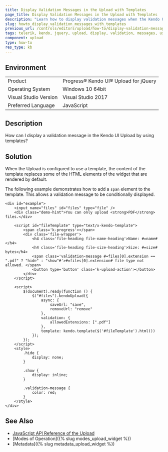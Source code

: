 ```yaml
---
title: Display Validation Messages in the Upload with Templates
page_title: Display Validation Messages in the Upload with Templates
description: "Learn how to display validation messages when the Kendo UI Upload is configured to use a template."
slug: howto_display_validation_messages_with_templates
previous_url: /controls/editors/upload/how-to/display-validation-messages-with-templates
tags: telerik, kendo, jquery, upload, display, validation, messages, using, templates
component: upload
type: how-to
res_type: kb
---
```


## Environment

<table>
 <tr>
  <td>Product</td>
  <td>Progress® Kendo UI® Upload for jQuery</td>
 </tr>
 <tr>
  <td>Operating System</td>
  <td>Windows 10 64bit</td>
 </tr>
 <tr>
  <td>Visual Studio Version</td>
  <td>Visual Studio 2017</td>
 </tr>
 <tr>
  <td>Preferred Language</td>
  <td>JavaScript</td>
 </tr>
</table>

## Description

How can I display a validation message in the Kendo UI Upload by using templates?

## Solution

When the Upload is configured to use a template, the content of the template replaces some of the HTML elements of the widget that are rendered by default.   

The following example demonstrates how to add a `span` element to the template. This allows a validation message to be conditionally displayed.



```dojo
<div id="example">
    <input name="files" id="files" type="file" />
    <div class="demo-hint">You can only upload <strong>PDF</strong> files.</div>

    <script id="fileTemplate" type="text/x-kendo-template">
        <span class='k-progress'></span>
        <div class='file-wrapper'>
            <h4 class='file-heading file-name-heading'>Name: #=name#</h4>
            <h4 class='file-heading file-size-heading'>Size: #=size# bytes</h4>
            <span class='validation-message #=files[0].extension == ".pdf" ? "hide" : "show"#'>#=files[0].extension# file type not allowed. </span>
            <button type='button' class='k-upload-action'></button>
        </div>
    </script>

    <script>
        $(document).ready(function () {
            $("#files").kendoUpload({
                async: {
                    saveUrl: "save",
                    removeUrl: "remove"
                },
                validation: {
                    allowedExtensions: [".pdf"]
                },
                template: kendo.template($('#fileTemplate').html())
            });
        });
    </script>
    <style>
        .hide {
            display: none;
        }

        .show {
            display: inline;
        }

        .validation-message {
            color: red;
        }
    </style>
</div>
```

## See Also

* [JavaScript API Reference of the Upload](/api/javascript/ui/upload)
* [Modes of Operation]({% slug modes_upload_widget %})
* [Metadata]({% slug metadata_upload_widget %})


